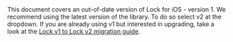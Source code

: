<div class="alert alert-info">
This document covers an out-of-date version of Lock for iOS - version 1. We recommend using the latest version of the library. To do so select v2 at the dropdown. If you are already using v1 but interested in upgrading, take a look at the <a href="/libraries/lock-ios/v2/migration">Lock v1 to Lock v2 migration guide</a>.
</div>
